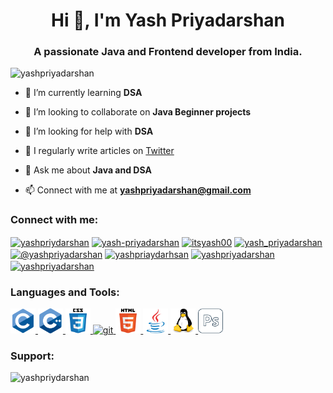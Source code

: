 <h1 align="center">Hi 👋, I'm Yash Priyadarshan</h1>
<h3 align="center">A passionate Java and Frontend developer from India.</h3>

<p align="left"> <img src="https://komarev.com/ghpvc/?username=yashpriyadarshan&label=Profile%20views&color=0e75b6&style=flat" alt="yashpriyadarshan" /> </p>


- 🌱 I’m currently learning **DSA**

- 👯 I’m looking to collaborate on **Java Beginner projects**

- 🤝 I’m looking for help with **DSA**

- 📝 I regularly write articles on [Twitter](Twitter)

- 💬 Ask me about **Java and DSA**

- 📫 Connect with me at **yashpriyadarshan@gmail.com**

<h3 align="left">Connect with me:</h3>
<p align="left">
<a href="https://twitter.com/yashpriydarshan" target="blank"><img align="center" src="https://raw.githubusercontent.com/rahuldkjain/github-profile-readme-generator/master/src/images/icons/Social/twitter.svg" alt="yashpriydarshan" height="30" width="40" /></a>
<a href="https://linkedin.com/in/yash-priyadarshan" target="blank"><img align="center" src="https://raw.githubusercontent.com/rahuldkjain/github-profile-readme-generator/master/src/images/icons/Social/linked-in-alt.svg" alt="yash-priyadarshan" height="30" width="40" /></a>
<a href="https://fb.com/itsyash00" target="blank"><img align="center" src="https://raw.githubusercontent.com/rahuldkjain/github-profile-readme-generator/master/src/images/icons/Social/facebook.svg" alt="itsyash00" height="30" width="40" /></a>
<a href="https://instagram.com/yash_priyadarshan" target="blank"><img align="center" src="https://raw.githubusercontent.com/rahuldkjain/github-profile-readme-generator/master/src/images/icons/Social/instagram.svg" alt="yash_priyadarshan" height="30" width="40" /></a>
<a href="https://hashnode.com/@yashpriyadarshan" target="blank"><img align="center" src="https://raw.githubusercontent.com/rahuldkjain/github-profile-readme-generator/master/src/images/icons/Social/hashnode.svg" alt="@yashpriyadarshan" height="30" width="40" /></a>
<a href="https://www.hackerrank.com/yashpriaydarhsan" target="blank"><img align="center" src="https://raw.githubusercontent.com/rahuldkjain/github-profile-readme-generator/master/src/images/icons/Social/hackerrank.svg" alt="yashpriaydarhsan" height="30" width="40" /></a>
<a href="https://www.leetcode.com/yashpriyadarshan" target="blank"><img align="center" src="https://raw.githubusercontent.com/rahuldkjain/github-profile-readme-generator/master/src/images/icons/Social/leet-code.svg" alt="yashpriyadarshan" height="30" width="40" /></a>
<a href="https://auth.geeksforgeeks.org/user/yashpriyadarshan" target="blank"><img align="center" src="https://raw.githubusercontent.com/rahuldkjain/github-profile-readme-generator/master/src/images/icons/Social/geeks-for-geeks.svg" alt="yashpriyadarshan" height="30" width="40" /></a>
</p>

<h3 align="left">Languages and Tools:</h3>
<p align="left"> <a href="https://www.cprogramming.com/" target="_blank" rel="noreferrer"> <img src="https://raw.githubusercontent.com/devicons/devicon/master/icons/c/c-original.svg" alt="c" width="40" height="40"/> </a> <a href="https://www.w3schools.com/cpp/" target="_blank" rel="noreferrer"> <img src="https://raw.githubusercontent.com/devicons/devicon/master/icons/cplusplus/cplusplus-original.svg" alt="cplusplus" width="40" height="40"/> </a> <a href="https://www.w3schools.com/css/" target="_blank" rel="noreferrer"> <img src="https://raw.githubusercontent.com/devicons/devicon/master/icons/css3/css3-original-wordmark.svg" alt="css3" width="40" height="40"/> </a> <a href="https://git-scm.com/" target="_blank" rel="noreferrer"> <img src="https://www.vectorlogo.zone/logos/git-scm/git-scm-icon.svg" alt="git" width="40" height="40"/> </a> <a href="https://www.w3.org/html/" target="_blank" rel="noreferrer"> <img src="https://raw.githubusercontent.com/devicons/devicon/master/icons/html5/html5-original-wordmark.svg" alt="html5" width="40" height="40"/> </a> <a href="https://www.java.com" target="_blank" rel="noreferrer"> <img src="https://raw.githubusercontent.com/devicons/devicon/master/icons/java/java-original.svg" alt="java" width="40" height="40"/> </a> <a href="https://www.linux.org/" target="_blank" rel="noreferrer"> <img src="https://raw.githubusercontent.com/devicons/devicon/master/icons/linux/linux-original.svg" alt="linux" width="40" height="40"/> </a> <a href="https://www.photoshop.com/en" target="_blank" rel="noreferrer"> <img src="https://raw.githubusercontent.com/devicons/devicon/master/icons/photoshop/photoshop-line.svg" alt="photoshop" width="40" height="40"/> </a> </p>

<h3 align="left">Support:</h3>
<p><a href="https://www.buymeacoffee.com/yashpriydarshan"> <img align="left" src="https://cdn.buymeacoffee.com/buttons/v2/default-yellow.png" height="50" width="210" alt="yashpriydarshan" /></a></p><br><br>
